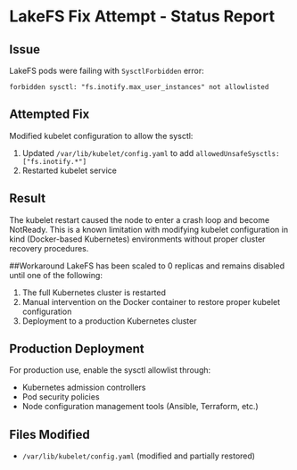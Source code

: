 # LakeFS Fix Attempt - Status Report

## Issue
LakeFS pods were failing with `SysctlForbidden` error:
```
forbidden sysctl: "fs.inotify.max_user_instances" not allowlisted
```

## Attempted Fix
Modified kubelet configuration to allow the sysctl:
1. Updated `/var/lib/kubelet/config.yaml` to add `allowedUnsafeSysctls: ["fs.inotify.*"]`
2. Restarted kubelet service

## Result
The kubelet restart caused the node to enter a crash loop and become NotReady. This is a known limitation with modifying kubelet configuration in kind (Docker-based Kubernetes) environments without proper cluster recovery procedures.

##Workaround
LakeFS has been scaled to 0 replicas and remains disabled until one of the following:
1. The full Kubernetes cluster is restarted
2. Manual intervention on the Docker container to restore proper kubelet configuration
3. Deployment to a production Kubernetes cluster

## Production Deployment
For production use, enable the sysctl allowlist through:
- Kubernetes admission controllers
- Pod security policies
- Node configuration management tools (Ansible, Terraform, etc.)

## Files Modified
- `/var/lib/kubelet/config.yaml` (modified and partially restored)

